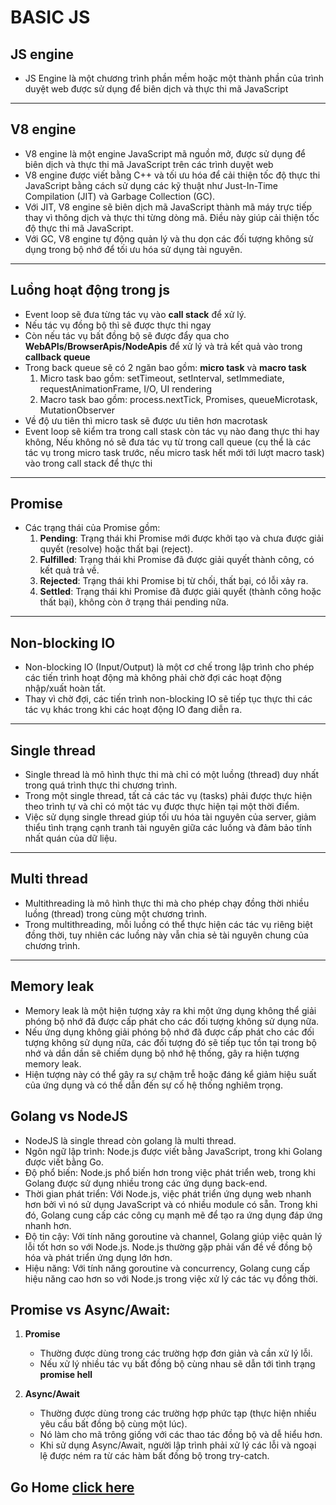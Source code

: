 # BASIC JS

## JS engine

- JS Engine là một chương trình phần mềm hoặc một thành phần của trình duyệt web được sử dụng để biên dịch và thực thi mã JavaScript

---

## V8 engine

- V8 engine là một engine JavaScript mã nguồn mở, được sử dụng để biên dịch và thực thi mã JavaScript trên các trình duyệt web
- V8 engine được viết bằng C++ và tối ưu hóa để cải thiện tốc độ thực thi JavaScript bằng cách sử dụng các kỹ thuật như Just-In-Time Compilation (JIT) và Garbage Collection (GC).
- Với JIT, V8 engine sẽ biên dịch mã JavaScript thành mã máy trực tiếp thay vì thông dịch và thực thi từng dòng mã. Điều này giúp cải thiện tốc độ thực thi mã JavaScript.
- Với GC, V8 engine tự động quản lý và thu dọn các đối tượng không sử dụng trong bộ nhớ để tối ưu hóa sử dụng tài nguyên.

---

## Luồng hoạt động trong js

- Event loop sẽ đưa từng tác vụ vào **call stack** để xử lý.
- Nếu tác vụ đồng bộ thì sẽ được thực thi ngay
- Còn nếu tác vụ bất đồng bộ sẽ được đẩy qua cho **WebAPIs/BrowserApis/NodeApis** để xử lý và trả kết quả vào trong **callback queue**
- Trong back queue sẽ có 2 ngăn bao gồm: **micro task** và **macro task**
  1. Micro task bao gồm: setTimeout, setInterval, setImmediate, requestAnimationFrame, I/O, UI rendering
  2. Macro task bao gồm: process.nextTick, Promises, queueMicrotask, MutationObserver
- Về độ ưu tiên thì micro task sẽ được ưu tiên hơn macrotask
- Event loop sẽ kiểm tra trong call stask còn tác vụ nào đang thực thi hay không, Nếu không nó sẽ đưa tác vụ từ trong call queue (cụ thể là các tác vụ trong micro task trước, nếu micro task hết mới tới lượt macro task) vào trong call stack để thực thi

---

## Promise

- Các trạng thái của Promise gồm:
  1. **Pending**: Trạng thái khi Promise mới được khởi tạo và chưa được giải quyết (resolve) hoặc thất bại (reject).
  2. **Fulfilled**: Trạng thái khi Promise đã được giải quyết thành công, có kết quả trả về.
  3. **Rejected**: Trạng thái khi Promise bị từ chối, thất bại, có lỗi xảy ra.
  4. **Settled**: Trạng thái khi Promise đã được giải quyết (thành công hoặc thất bại), không còn ở trạng thái pending nữa.

---

## Non-blocking IO

- Non-blocking IO (Input/Output) là một cơ chế trong lập trình cho phép các tiến trình hoạt động mà không phải chờ đợi các hoạt động nhập/xuất hoàn tất.
- Thay vì chờ đợi, các tiến trình non-blocking IO sẽ tiếp tục thực thi các tác vụ khác trong khi các hoạt động IO đang diễn ra.

---

## Single thread

- Single thread là mô hình thực thi mà chỉ có một luồng (thread) duy nhất trong quá trình thực thi chương trình.
- Trong một single thread, tất cả các tác vụ (tasks) phải được thực hiện theo trình tự và chỉ có một tác vụ được thực hiện tại một thời điểm.
- Việc sử dụng single thread giúp tối ưu hóa tài nguyên của server, giảm thiểu tình trạng cạnh tranh tài nguyên giữa các luồng và đảm bảo tính nhất quán của dữ liệu.

---

## Multi thread

- Multithreading là mô hình thực thi mà cho phép chạy đồng thời nhiều luồng (thread) trong cùng một chương trình.
- Trong multithreading, mỗi luồng có thể thực hiện các tác vụ riêng biệt đồng thời, tuy nhiên các luồng này vẫn chia sẻ tài nguyên chung của chương trình.

---

## Memory leak

- Memory leak là một hiện tượng xảy ra khi một ứng dụng không thể giải phóng bộ nhớ đã được cấp phát cho các đối tượng không sử dụng nữa.
- Nếu ứng dụng không giải phóng bộ nhớ đã được cấp phát cho các đối tượng không sử dụng nữa, các đối tượng đó sẽ tiếp tục tồn tại trong bộ nhớ và dần dần sẽ chiếm dụng bộ nhớ hệ thống, gây ra hiện tượng memory leak.
- Hiện tượng này có thể gây ra sự chậm trễ hoặc đáng kể giảm hiệu suất của ứng dụng và có thể dẫn đến sự cố hệ thống nghiêm trọng.

## Golang vs NodeJS

- NodeJS là single thread còn golang là multi thread.
- Ngôn ngữ lập trình: Node.js được viết bằng JavaScript, trong khi Golang được viết bằng Go.
- Độ phổ biến: Node.js phổ biến hơn trong việc phát triển web, trong khi Golang được sử dụng nhiều trong các ứng dụng back-end.
- Thời gian phát triển: Với Node.js, việc phát triển ứng dụng web nhanh hơn bởi vì nó sử dụng JavaScript và có nhiều module có sẵn. Trong khi đó, Golang cung cấp các công cụ mạnh mẽ để tạo ra ứng dụng đáp ứng nhanh hơn.
- Độ tin cậy: Với tính năng goroutine và channel, Golang giúp việc quản lý lỗi tốt hơn so với Node.js. Node.js thường gặp phải vấn đề về đồng bộ hóa và phát triển ứng dụng lớn hơn.
- Hiệu năng: Với tính năng goroutine và concurrency, Golang cung cấp hiệu năng cao hơn so với Node.js trong việc xử lý các tác vụ đồng thời.

## Promise vs Async/Await:

1. **Promise**

   - Thường được dùng trong các trường hợp đơn giản và cần xử lý lỗi.
   - Nếu xử lý nhiều tác vụ bất đồng bộ cùng nhau sẽ dẫn tới tình trạng **promise hell**

2. **Async/Await**
   - Thường được dùng trong các trường hợp phức tạp (thực hiện nhiều yêu cầu bất đồng bộ cùng một lúc).
   - Nó làm cho mã trông giống với các thao tác đồng bộ và dễ hiểu hơn.
   - Khi sử dụng Async/Await, người lập trình phải xử lý các lỗi và ngoại lệ được ném ra từ các hàm bất đồng bộ trong try-catch.

## Go Home [click here](./README.md)
